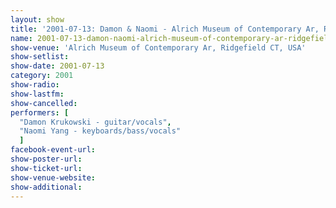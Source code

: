 ```yaml
---
layout: show
title: '2001-07-13: Damon & Naomi - Alrich Museum of Contemporary Ar, Ridgefield CT, USA'
name: 2001-07-13-damon-naomi-alrich-museum-of-contemporary-ar-ridgefield-ct-usa
show-venue: 'Alrich Museum of Contemporary Ar, Ridgefield CT, USA'
show-setlist: 
show-date: 2001-07-13
category: 2001
show-radio: 
show-lastfm: 
show-cancelled: 
performers: [
  "Damon Krukowski - guitar/vocals",
  "Naomi Yang - keyboards/bass/vocals"
  ]
facebook-event-url: 
show-poster-url: 
show-ticket-url: 
show-venue-website: 
show-additional: 
---
```


